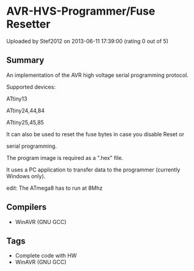 # AVR-HVS-Programmer/Fuse Resetter

Uploaded by Stef2012 on 2013-06-11 17:39:00 (rating 0 out of 5)

## Summary

An implementation of the AVR high voltage serial programming protocol.  

Supported devices:  

ATtiny13  

ATtiny24,44,84  

ATtiny25,45,85


It can also be used to reset the fuse bytes in case you disable Reset or  

serial programming.


The program image is required as a ".hex" file.


It uses a PC application to transfer data to the programmer (currently Windows only).


edit: The ATmega8 has to run at 8Mhz

## Compilers

- WinAVR (GNU GCC)

## Tags

- Complete code with HW
- WinAVR (GNU GCC)
